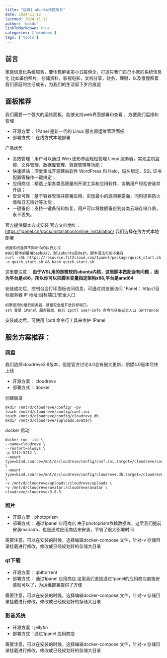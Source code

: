 ```yaml
---
title: "运维| ubuntu搭建服务"
date: 2024-11-12
lastmod: 2024-11-12
author: 'bdsdc'
linkToMarkdown: true
categories: ['windows']
tags: ['tools']
---
```


## 前言
家庭信息化系统服务，要体现麻雀虽小五脏俱全，打造只我们自己小家的系统信息化
比如备份照片，存储资料，影视电影，文档分享，财务，理财，以及慢慢积累我们家庭的生活成长，为我们的生活留下岁月痕迹

## 面板推荐
我们需要一个强大的运维面板，能够支持web界面部署和查看 ，方便我们运维和管理
- 开源方案： 1Panel 是新一代的 Linux 服务器运维管理面板
- 部署方式： 在线方式本地部署

产品优势
- 高效管理：用户可以通过 Web 图形界面轻松管理 Linux 服务器，实现主机监控、文件管理、数据库管理、容器管理等功能；
- 快速建站：深度集成开源建站软件 WordPress 和 Halo，域名绑定、SSL 证书配置等操作一键搞定；
- 应用商店：精选上架各类高质量的开源工具和应用软件，协助用户轻松安装并升级；
- 安全可靠：基于容器管理并部署应用，实现最小的漏洞暴露面，同时提供防火墙和日志审计等功能；
- 一键备份：支持一键备份和恢复，用户可以将数据备份到各类云端存储介质，永不丢失。

官方提供脚本方式安装
官方文档地址： https://1panel.cn/docs/installation/online_installation/
我们选择在线方式本地部署

```
根据系统选择不同命令的执行方式
#执行脚本的要用bash执行，默认ubuntu是dash，脚本语法可能不兼容
curl -sSL https://resource.fit2cloud.com/1panel/package/quick_start.sh -o quick_start.sh && bash quick_start.sh
```
这里要注意： **由于WSL用的是微软的ubuntu内核，这里脚本匹配会有问题 ，因为平台是x86，所以你可以把脚本变量指定架构x86,平台是amd64**



安装成功后，控制台会打印面板访问信息，可通过浏览器访问 1Panel：
http://目标服务器 IP 地址:目标端口/安全入口

```
如果使用的是云服务器，请至安全组开放目标端口。
ssh 登录 1Panel 服务器后，执行 1pctl user-info 命令可获取安全入口（entrance）
```
安装成功后，可使用 1pctl 命令行工具来维护 1Panel


## 服务方案推荐： 

### 网盘
我们选择cloudreve3.8版本，但是官方讨论4.0会有很大更新，期望4.0版本尽快上线
- 开源方案： cloudreve
- 部署方式： docker

创建目录
```
mkdir /mnt/d/cloudreve/config/ -pv
touch /mnt/d/cloudreve/config/conf.ini
touch /mnt/d/cloudreve/config/cloudreve.db
mkdir /mnt/d/cloudreve/{uploads,avatar}
```

docker 启动
```
docker run -itd \
--name=cloudreve \
--restart=always \
-p 5212:5212 \
--mount type=bind,source=/mnt/d/cloudreve/config/conf.ini,target=/cloudreve/conf.ini \
--mount type=bind,source=/mnt/d/cloudreve/config/cloudreve.db,target=/cloudreve/cloudreve.db \
-v /mnt/d/cloudreve/uploads:/cloudreve/uploads \
-v /mnt/d/cloudreve/avatar:/cloudreve/avatar \
cloudreve/cloudreve:3.8.3 

```
### 照片 
- 开源方案：photoprism 
- 部署方式： 通过1panel 应用商店
由于photoprism依赖数据库，这里我们提前安装mariadb，也是通过应用商店来安装，节省了很大部署时间

需要注意，可以在安装的时候，选择编辑docker-compose 文件，针对-v 存储目录挂载进行修改，修改成已经规划好的存储大目录

### qt下载
- 开源方案： qbittorrent
- 部署方式： 通过1panel 应用商店
这里我们直接通过1panel的应用商店直接安装就可以了，为运维部署提供了方便 

需要注意，可以在安装的时候，选择编辑docker-compose 文件，针对-v 存储目录挂载进行修改，修改成已经规划好的存储大目录

### 影音系统
- 开源方案：jellyfin
- 部署方式：通过1panel 应用商店

需要注意，可以在安装的时候，选择编辑docker-compose 文件，针对-v 存储目录挂载进行修改，修改成已经规划好的存储大目录
